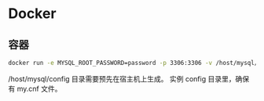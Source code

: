 # Docker

## 容器

```sh
docker run -e MYSQL_ROOT_PASSWORD=password -p 3306:3306 -v /host/mysql/data:/var/lib/mysql -v /host/mysql/file:/var/lib/mysql-files -v /host/mysql/config:/etc/mysql -d --restart=always --name mysql mysql
```

/host/mysql/config 目录需要预先在宿主机上生成。
实例 config 目录里，确保有 my.cnf 文件。
